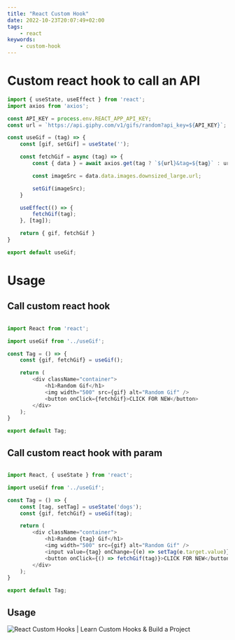 ```yaml
---
title: "React Custom Hook"
date: 2022-10-23T20:07:49+02:00
tags:
    - react
keywords:
    - custom-hook
---
```


# Custom react hook to call an API
```js
import { useState, useEffect } from 'react';
import axios from 'axios';

const API_KEY = process.env.REACT_APP_API_KEY;
const url = `https://api.giphy.com/v1/gifs/random?api_key=${API_KEY}`;

const useGif = (tag) => {
    const [gif, setGif] = useState('');

    const fetchGif = async (tag) => {
        const { data } = await axios.get(tag ? `${url}&tag=${tag}` : url);

        const imageSrc = data.data.images.downsized_large.url;

        setGif(imageSrc);
    }

    useEffect(() => {
        fetchGif(tag);
    }, [tag]);

    return { gif, fetchGif }
}

export default useGif;
```


# Usage
## Call custom react hook
```js

import React from 'react';

import useGif from '../useGif';

const Tag = () => {
    const {gif, fetchGif} = useGif();

    return (
        <div className="container">
            <h1>Random Gif</h1>
            <img width="500" src={gif} alt="Random Gif" />
            <button onClick={fetchGif}>CLICK FOR NEW</button>
        </div>
    );
}

export default Tag;
```

## Call custom react hook with param
```js

import React, { useState } from 'react';

import useGif from '../useGif';

const Tag = () => {
    const [tag, setTag] = useState('dogs');
    const {gif, fetchGif} = useGif(tag);

    return (
        <div className="container">
            <h1>Random {tag} Gif</h1>
            <img width="500" src={gif} alt="Random Gif" />
            <input value={tag} onChange={(e) => setTag(e.target.value)} />
            <button onClick={() => fetchGif(tag)}>CLICK FOR NEW</button>
        </div>
    );
}

export default Tag;
```

## Usage





![React Custom Hooks | Learn Custom Hooks & Build a Project](https://www.youtube.com/watch?v=O6FhJvcvVOE)


